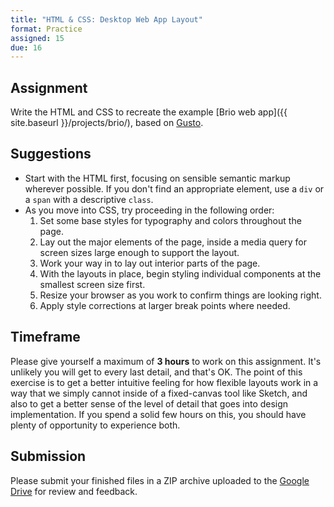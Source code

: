 ```yaml
---
title: "HTML & CSS: Desktop Web App Layout"
format: Practice
assigned: 15
due: 16
---
```


Assignment
----------

Write the HTML and CSS to recreate the example [Brio web app]({{ site.baseurl }}/projects/brio/), based on [Gusto](https://gusto.com).


Suggestions
-----------

- Start with the HTML first, focusing on sensible semantic markup wherever possible. If you don't find an appropriate element, use a `div` or a `span` with a descriptive `class`.
- As you move into CSS, try proceeding in the following order:
    1. Set some base styles for typography and colors throughout the page.
    2. Lay out the major elements of the page, inside a media query for screen sizes large enough to support the layout.
    3. Work your way in to lay out interior parts of the page.
    4. With the layouts in place, begin styling individual components at the smallest screen size first.
    5. Resize your browser as you work to confirm things are looking right.
    6. Apply style corrections at larger break points where needed.


Timeframe
---------

Please give yourself a maximum of **3 hours** to work on this assignment. It's unlikely you will get to every last detail, and that's OK. The point of this exercise is to get a better intuitive feeling for how flexible layouts work in a way that we simply cannot inside of a fixed-canvas tool like Sketch, and also to get a better sense of the level of detail that goes into design implementation. If you spend a solid few hours on this, you should have plenty of opportunity to experience both.


Submission
----------

Please submit your finished files in a ZIP archive uploaded to the [Google Drive](https://drive.google.com/drive/folders/1lnGYy8PCG6Gbo2bk3dhJC5KVvBfdrTYn) for review and feedback.
